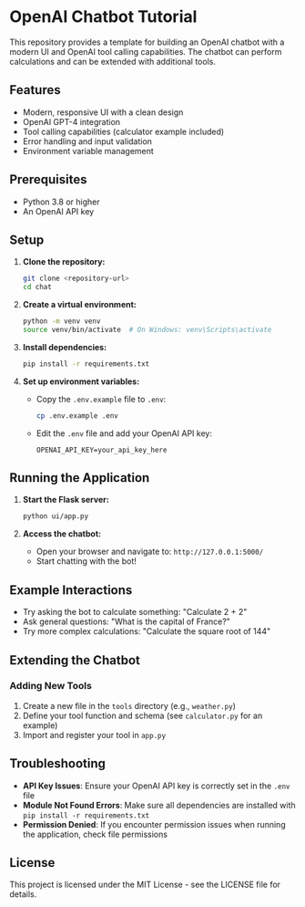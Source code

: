 # OpenAI Chatbot Tutorial

This repository provides a template for building an OpenAI chatbot with a modern UI and OpenAI tool calling capabilities. The chatbot can perform calculations and can be extended with additional tools.

## Features

- Modern, responsive UI with a clean design
- OpenAI GPT-4 integration
- Tool calling capabilities (calculator example included)
- Error handling and input validation
- Environment variable management

## Prerequisites

- Python 3.8 or higher
- An OpenAI API key

## Setup

1. **Clone the repository:**
   ```bash
   git clone <repository-url>
   cd chat
   ```

2. **Create a virtual environment:**
   ```bash
   python -m venv venv
   source venv/bin/activate  # On Windows: venv\Scripts\activate
   ```

3. **Install dependencies:**
   ```bash
   pip install -r requirements.txt
   ```

4. **Set up environment variables:**
   - Copy the `.env.example` file to `.env`:
     ```bash
     cp .env.example .env
     ```
   - Edit the `.env` file and add your OpenAI API key:
     ```
     OPENAI_API_KEY=your_api_key_here
     ```

## Running the Application

1. **Start the Flask server:**
   ```bash
   python ui/app.py
   ```

2. **Access the chatbot:**
   - Open your browser and navigate to: `http://127.0.0.1:5000/`
   - Start chatting with the bot!

## Example Interactions

- Try asking the bot to calculate something: "Calculate 2 + 2"
- Ask general questions: "What is the capital of France?"
- Try more complex calculations: "Calculate the square root of 144"

## Extending the Chatbot

### Adding New Tools

1. Create a new file in the `tools` directory (e.g., `weather.py`)
2. Define your tool function and schema (see `calculator.py` for an example)
3. Import and register your tool in `app.py`

## Troubleshooting

- **API Key Issues**: Ensure your OpenAI API key is correctly set in the `.env` file
- **Module Not Found Errors**: Make sure all dependencies are installed with `pip install -r requirements.txt`
- **Permission Denied**: If you encounter permission issues when running the application, check file permissions

## License

This project is licensed under the MIT License - see the LICENSE file for details.